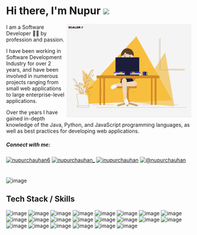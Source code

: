 # Hi there, I'm Nupur <img src="https://raw.githubusercontent.com/MartinHeinz/MartinHeinz/master/wave.gif" width="30px">

<img align="right" src="cover.gif" width = 340 >
<p align="left">I am a Software Developer 👩‍💻 by profession and passion.</p>
<p> I have been working in Software Development Industry for over 2 years, and have been involved in numerous projects ranging from small web applications to large enterprise-level applications.</p> 
<p> Over the years I have gained in-depth knowledge of the Java, Python, and JavaScript programming languages, as well as best practices for developing web applications.</p>


<h5 align="left">Connect with me:</h5>
<p align="left">
<a href="https://linkedin.com/in/nupurchauhan6" target="blank"><img align="center" src="https://raw.githubusercontent.com/rahuldkjain/github-profile-readme-generator/master/src/images/icons/Social/linked-in-alt.svg" alt="nupurchauhan6" height="20" width="30" /></a>
 <a href="https://twitter.com/nupurchauhan_" target="blank"><img align="center" src="https://raw.githubusercontent.com/rahuldkjain/github-profile-readme-generator/master/src/images/icons/Social/twitter.svg" alt="nupurchauhan_" height="25" width="35" /></a>
<a href="https://instagram.com/inupurchauhan" target="blank"><img align="center" src="https://raw.githubusercontent.com/rahuldkjain/github-profile-readme-generator/master/src/images/icons/Social/instagram.svg" alt="inupurchauhan" height="25" width="35" /></a>
<a href="https://medium.com/@nupurchauhan" target="blank"><img align="center" src="https://raw.githubusercontent.com/rahuldkjain/github-profile-readme-generator/master/src/images/icons/Social/medium.svg" alt="@nupurchauhan" height="25" width="35" /></a>
</p>

#
![image](https://github-readme-stats.vercel.app/api/top-langs/?username=nupurchauhan6&layout=compact&langs_count=3&hide=css,scss,html,php,typescript,less)

<h2>Tech Stack / Skills</h2>

![image](https://img.shields.io/badge/Python-FFD43B?style=for-the-badge&logo=python&logoColor=blue)
![image](https://img.shields.io/badge/Flask-000000?style=for-the-badge&logo=flask&logoColor=white)
![image](https://img.shields.io/badge/FastAPI-009688?style=for-the-badge&logo=fastapi&logoColor=white)
![image](https://img.shields.io/badge/Java-0095D5?&style=for-the-badge&logo=kotlin&logoColor=white)
![image](https://img.shields.io/badge/Spring-4EA94B?&style=for-the-badge&logo=spring&logoColor=white)
![image](https://img.shields.io/badge/Spring%20Boot-6DB33F?style=for-the-badge&logo=Spring&logoColor=white)
![image](https://img.shields.io/badge/Node.js-339933?style=for-the-badge&logo=node.js&logoColor=white)
![image](https://img.shields.io/badge/JavaScript-323330?style=for-the-badge&logo=javascript&logoColor=F7DF1E)
![image](https://img.shields.io/badge/React-20232A?style=for-the-badge&logo=react&logoColor=61DAFB)
![image](https://img.shields.io/badge/Angular-F80000?style=for-the-badge&logo=angular)
![image](https://img.shields.io/badge/Redux-593D88?style=for-the-badge&logo=redux&logoColor=white)
![image](https://img.shields.io/badge/MongoDB-4EA94B?style=for-the-badge&logo=mongodb&logoColor=white)
![image](https://img.shields.io/badge/firebase-ffca28?style=for-the-badge&logo=firebase&logoColor=black)
![image](https://img.shields.io/badge/SQL-4479A1?style=for-the-badge&logo=mysql&logoColor=white)
![image](https://img.shields.io/badge/Docker-2496ED?style=for-the-badge&logo=docker&logoColor=FFFFFF)
![image](https://img.shields.io/badge/Kubernetes-326CE5?style=for-the-badge&logo=kubernetes&logoColor=white)
![image](https://img.shields.io/badge/Apache%20Kafka-231F20?style=for-the-badge&logo=apache-kafka&logoColor=white)
![image](https://img.shields.io/badge/AWS-232F3E?style=for-the-badge&logo=amazon-aws&logoColor=FF9900)
![image](https://img.shields.io/badge/GCP-4285F4?style=for-the-badge&logo=google-cloud&logoColor=white)
![image](https://img.shields.io/badge/Azure-0078D4?style=for-the-badge&logo=microsoft-azure&logoColor=white)
![image](https://img.shields.io/badge/Redis-DC382D?style=for-the-badge&logo=redis&logoColor=white)
![image](https://img.shields.io/badge/Nginx-009639?style=for-the-badge&logo=nginx&logoColor=white)



</div>
